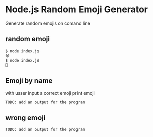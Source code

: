# Node.js Random Emoji Generator

Generate random emojis on comand line

## random emoji

```bash
$ node index.js
😎
$ node index.js
🫡

```

## Emoji by name

with usser input a correct emoji print emoji

```bash
TODO: add an output for the program

```

## wrong emoji

```bash
TODO: add an output for the program

```
